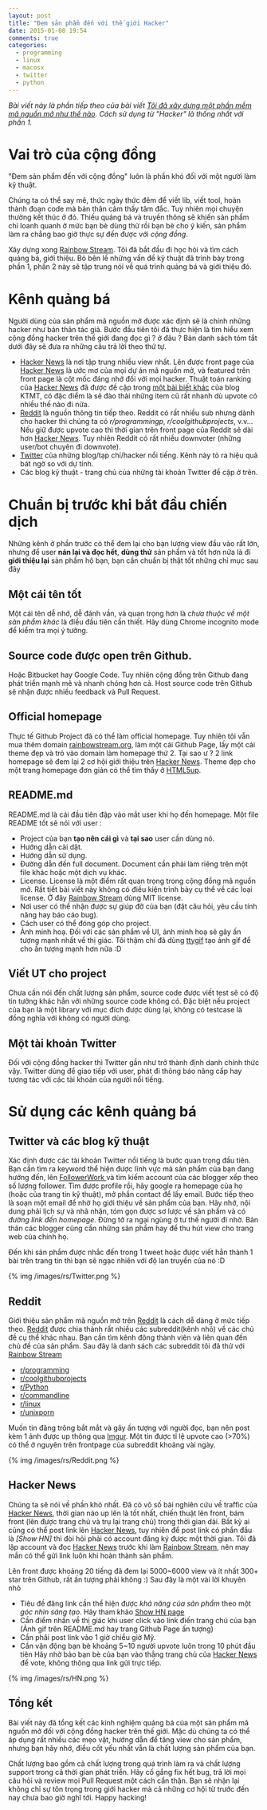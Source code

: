 ```yaml
---
layout: post
title: "Đem sản phẩm đến với thế giới Hacker"
date: 2015-01-08 19:54
comments: true
categories:
  - programming
  - linux
  - macosx
  - twitter
  - python
---
```


*Bài viết này là phần tiếp theo của bài viết [Tôi đã xây dựng một phần mềm mã nguồn mở như thế nào][1]. Cách sử dụng từ "Hacker" là thống nhất với phần 1.*

# Vai trò của cộng đồng

"Đem sản phẩm đến với cộng đồng" luôn là phần khó đối với một người làm kỹ thuật.

Chúng ta có thể say mê, thức ngày thức đêm để viết lib, viết tool, hoàn thành đoạn code mà bản thân cảm thấy tâm đắc.
Tuy nhiên mọi chuyện thường kết thúc ở đó.
Thiếu quảng bá và truyền thông sẽ khiến sản phẩm chỉ loanh quanh ở mức bạn bè dùng thử rồi bạn bè cho ý kiến,
sản phẩm làm ra chẳng bao giờ thực sự đến được với *cộng đồng*.

Xây dựng xong [Rainbow Stream][2]. Tôi đã bắt đầu đi học hỏi và tìm cách quảng bá, giới thiệu.
Bỏ bên lề những vấn đề kỹ thuật đã trình bày trong phần 1, phần 2 này sẽ tập trung nói về quá trình quảng bá và giới thiệu đó.

# Kênh quảng bá

Người dùng của sản phẩm mã nguồn mở được xác định sẽ là chính những hacker như bản thân tác giả.
Bước đầu tiên tôi đã thực hiện là tìm hiểu xem cộng đồng hacker trên thế giới đang đọc gì ? ở đâu ?
Bản danh sách tóm tắt dưới đây sẽ đưa ra những câu trả lời theo thứ tự.

* [Hacker News][3] là nơi tập trung nhiều view nhất. Lên được front page của [Hacker News][3] là ước mơ của mọi dự án mã nguồn mở, và featured trên front page là cột mốc đáng nhớ đối với mọi hacker. Thuật toán ranking của [Hacker News][3] đã được đề cập trong [một bài biết khác][4] của blog KTMT, có đặc điểm là sẽ đào thải những item cũ rất nhanh dù upvote có nhiều thế nào đi nữa.
* [Reddit][5] là nguồn thông tin tiếp theo. Reddit có rất nhiều sub nhưng dành cho hacker thì chúng ta có *r/programmingp*, *r/coolgithubprojects*, v.v... Nếu giữ được upvote cao thì thời gian trên front page của Reddit sẽ dài hơn [Hacker News][3]. Tuy nhiên Reddit có rất nhiều downvoter (những user/bot chuyên đi downvote).
* [Twitter][6] của những blog/tạp chí/hacker nổi tiếng. Kênh này tỏ ra hiệu quả bát ngờ so với dự tính.
* Các blog kỹ thuật - trang chủ của những tài khoản Twitter đề cập ở trên.

# Chuẩn bị trước khi bắt đầu chiến dịch

Những kênh ở phần trước có thể đem lại cho bạn lượng view đầu vào rất lớn, nhưng để user **nán lại và đọc hết**, **dùng thử** sản phẩm và tốt hơn nữa là đi **giới thiệu lại** sản phẩm hộ bạn,
bạn cần chuẩn bị thật tốt những chỉ mục sau đây

## Một cái tên tốt
Một cái tên dễ nhớ, dễ đánh vần, và quan trọng hơn là *chưa thuộc về một sản phẩm khác* là điều đầu tiên cần thiết.
Hãy dùng Chrome incognito mode để kiểm tra mọi ý tưởng.

## Source code được open trên Github.
Hoặc Bitbucket hay Google Code. Tuy nhiên cộng đồng trên Github đang phát triển mạnh mẽ và nhanh chóng hơn cả.
Host source code trên Github sẽ nhận được nhiều feedback và Pull Request.

## Official homepage
Thực tế Github Project đã có thể làm official homepage.
Tuy nhiên tôi vẫn mua thêm domain [rainbowstream.org][7], làm một cái Github Page, lấy một cái theme đẹp và trỏ vào domain làm homepage thứ 2.
Tại sao ư ? 2 link homepage sẽ đem lại 2 cơ hội giới thiệu trên [Hacker News][3].
Theme đẹp cho một trang homepage đơn giản có thể tìm thấy ở [HTML5up][8].

## README.md
README.md là cái đầu tiên đập vào mắt user khi họ đến homepage. Một file README tốt sẽ nói với user :

* Project của bạn **tạo nên cái gì** và **tại sao** user cần dùng nó.
* Hướng dẫn cài dặt.
* Hướng dẫn sử dụng.
* Đường dẫn đến full document. Document cần phải làm riêng trên một file khác hoặc một dịch vụ khác.
* License. License là một điểm rất quan trọng trong cộng đồng mã nguồn mở. Rất tiết bài viết này không có điều kiện trình bày cụ thể về các loại license. Ở đây [Rainbow Stream][2] dùng MIT license.
* Nơi user có thể nhận được sự giúp đỡ của bạn (đặt câu hỏi, yêu cầu tính năng hay báo cáo bug).
* Cách user có thể đóng góp cho project.
* Ảnh minh hoạ. Đối với các sản phẩm về UI, ảnh minh hoạ sẽ gây ấn tượng mạnh nhất về thị giác. Tôi thậm chí đã dùng [ttygif][9] tạo ảnh gif để cho ấn tượng mạnh hơn nữa :D

## Viết UT cho project
Chưa cần nói đến chất lượng sản phẩm, source code được viết test sẽ có độ tin tưởng khác hẳn với những source code không có.
Đặc biệt nếu project của bạn là một library với mục đích được dùng lại, không có testcase là đồng nghĩa với không có người dùng.

##  Một tài khoản Twitter
Đối với cộng đồng hacker thì Twitter gần như trở thành định danh chính thức vậy.
Twitter dùng để giao tiếp với user, phát đi thông báo nâng cấp hay tương tác với các tài khoản của người nổi tiếng.

# Sử dụng các kênh quảng bá

## Twitter và các blog kỹ thuật
Xác định được các tài khoản Twitter nổi tiếng là bước quan trọng đầu tiên.
Bạn cần tìm ra keyword thể hiện được lĩnh vực mà sản phẩm của bạn đang hướng đến, lên [FollowerWork ][10] và tìm kiếm account của các blogger xếp theo số lượng follower.
Tìm được profile rồi, hãy google ra homepage của họ (hoặc của trang tin kỹ thuật), mở phần contact để lấy email.
Bước tiếp theo là soạn một email để nhờ họ giới thiệu về sản phẩm của bạn.
Hãy nhớ, nội dung phải lịch sự và nhã nhặn, tóm gọn được sơ lược về sản phẩm và có *đường link đến homepage*.
Đừng tở ra ngại ngùng ở tư thế người đi nhờ. Bản thân các blogger cũng cần những sản phẩm hay để thu hút view cho trang web của chính họ.

Đến khi sản phẩm được nhắc đến trong 1 tweet hoặc được viết hẳn thành 1 bài trên trang tin thì bạn sẽ ngạc nhiên với độ lan truyền của nó :D

{% img /images/rs/Twitter.png %}

## Reddit
Giới thiệu sản phẩm mã nguồn mở trên [Reddit][5] là cách dễ dàng ở mức tiếp theo.
[Reddit][5] được chia thành rất nhiều các subreddit(kênh nhỏ) về các chủ đề cụ thể khác nhau.
Bạn cần tìm kênh đông thành viên và liên quan đến chủ đề của sản phẩm.
Sau đây là danh sách các subreddit tôi đã thử với [Rainbow Stream][2]

* [r/programming](http://www.reddit.com/r/programming/)
* [r/coolgithubprojects](http://www.reddit.com/r/coolgithubprojects/)
* [r/Python](http://www.reddit.com/r/Python/)
* [r/commandline](http://www.reddit.com/r/commandline/)
* [r/linux](http://www.reddit.com/r/linux/)
* [r/unixporn](http://www.reddit.com/r/unixporn/)

Muốn tin đăng trông bắt mắt và gây ấn tượng với người đọc, bạn nên post kèm 1 ảnh được up thông qua [Imgur][11]. Một tin được tỉ lệ upvote cao (>70%) có thể ở nguyên trên frontpage của subreddit khoảng vài ngày.

{% img /images/rs/Reddit.png %}

## Hacker News
Chúng ta sẽ nói về phần khó nhất.
Đã có vô số bài nghiên cứu về traffic của [Hacker News][3], thời gian nào up lên là tốt nhất, chiến thuật lên front, bám front (lên được trang chủ và trụ lại trang chủ) trong thời gian dài.
Bất kỳ ai cũng có thể post link lên [Hacker News][3], tuy nhiên để post link có phần đầu là *[Show HN]* thì đòi hỏi phải có account đăng ký được một thời gian.
Tôi đã lập account và đọc [Hacker News][3] trước khi làm [Rainbow Stream][2], nên may mắn có thể gửi link luôn khi hoàn thành sản phẩm.

Lên front được khoảng 20 tiếng đã đem lại 5000~6000 view và ít nhất 300+ star trên Github, rất ấn tượng phải không :)
Sau đây là một vài lời khuyên nhỏ

* Tiêu đề đăng link cần thể hiện được *khả năng của sản phẩm* theo một *góc nhìn sáng tạo*. Hãy tham khảo [Show HN page][12]
* Cần điểm nhấn về thị giác khi user click vào link điến trang chủ của bạn (Ảnh gif trên README.md hay trang Github Page ấn tượng)
* Cần phâi post link vào 1 giờ chiều giờ Mỹ.
* Cần vận động bạn bè khoảng 5~10 người upvote luôn trong 10 phút đầu tiên Hãy nhờ bảo bạn bè của bạn vào thẳng trang chủ của [Hacker News][3] để vote, không thông qua link gửi trực tiếp.

{% img /images/rs/HN.png %}

## Tổng kết
Bài viết này đã tổng kết các kinh nghiệm quảng bá của một sản phẩm mã nguồn mở đối với cộng đồng hacker trên thế giới.
Mặc dù chúng ta có thể áp dụng rất nhiều các mẹo vặt, hướng dẫn để tăng view cho sản phẩm, nhưng bạn hãy nhớ, điều cốt yếu nhất vẫn là chất lượng sản phẩm của bạn.

Chất lượng bao gồm cả chất lượng trong quá trình làm ra và chất lượng support trong cả thời gian phát triển.
Hãy cố gắng fix hết bug, trả lời mọi câu hỏi và review mọi Pull Request một cách cẩn thận.
Bạn sẽ nhận lại không chỉ sự tôn trọng trong giới hacker mà cả những cơ hội từ trước đến nay chưa bao giờ nghĩ tới.
Happy hacking!


[1]:http://ktmt.github.io/blog/2014/08/01/toi-da-xay-dung-1-phan-mem-ma-nguon-mo-nhu-the-nao/
[2]:https://github.com/DTVD/rainbowstream
[3]:https://news.ycombinator.com/
[4]:http://ktmt.github.io/blog/2013/08/06/a-little-bit-about-news-ranking/
[5]:http://www.reddit.com/
[6]:http://twitter.com/
[7]:http://www.rainbowstream.org/
[8]:http://html5up.net/
[9]:https://github.com/icholy/ttygif
[10]:https://followerwonk.com/bio/
[11]:http://imgur.com/
[12]:https://news.ycombinator.com/show